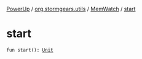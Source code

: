 [PowerUp](../../index.md) / [org.stormgears.utils](../index.md) / [MemWatch](index.md) / [start](./start.md)

# start

`fun start(): `[`Unit`](https://kotlinlang.org/api/latest/jvm/stdlib/kotlin/-unit/index.html)